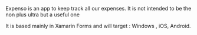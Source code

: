 Expenso is an app to keep track all our expenses. It is not intended to be the non plus ultra but a useful one

It is based mainly in Xamarin Forms and will target : Windows , iOS, Android.

